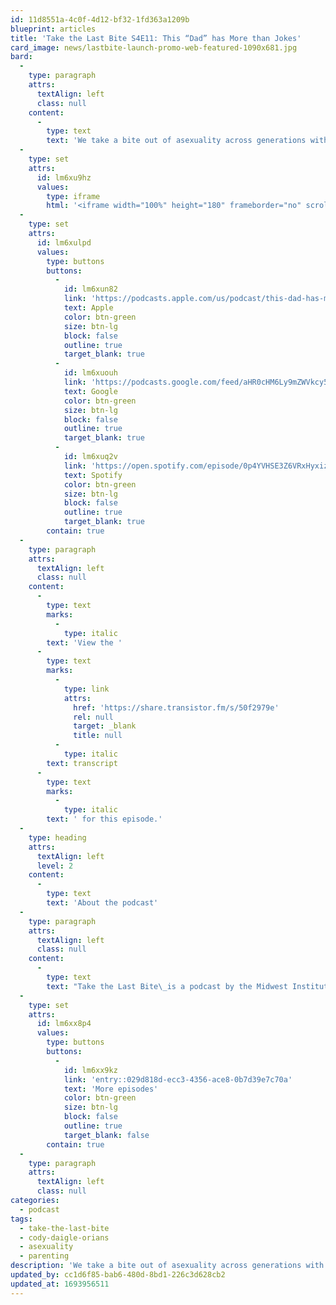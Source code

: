 ```yaml
---
id: 11d8551a-4c0f-4d12-bf32-1fd363a1209b
blueprint: articles
title: 'Take the Last Bite S4E11: This “Dad” has More than Jokes'
card_image: news/lastbite-launch-promo-web-featured-1090x681.jpg
bard:
  -
    type: paragraph
    attrs:
      textAlign: left
      class: null
    content:
      -
        type: text
        text: 'We take a bite out of asexuality across generations with Cody Daigle-Orians (they/them) aka Ace Dad Advice and author of “I Am Ace: Advice on Living Your Best Asexual Life.” We chat about their Ace Dad persona, the nebulous concept of being a “queer elder,” and Cody’s aspiration for a multigenerational book series guiding folks through their asexual journeys. '
  -
    type: set
    attrs:
      id: lm6xu9hz
      values:
        type: iframe
        html: '<iframe width="100%" height="180" frameborder="no" scrolling="no" seamless src="https://share.transistor.fm/e/50f2979e"></iframe>'
  -
    type: set
    attrs:
      id: lm6xulpd
      values:
        type: buttons
        buttons:
          -
            id: lm6xun82
            link: 'https://podcasts.apple.com/us/podcast/this-dad-has-more-than-jokes/id1582890778?i=1000626790047'
            text: Apple
            color: btn-green
            size: btn-lg
            block: false
            outline: true
            target_blank: true
          -
            id: lm6xuouh
            link: 'https://podcasts.google.com/feed/aHR0cHM6Ly9mZWVkcy50cmFuc2lzdG9yLmZtL3Rha2UtdGhlLWxhc3QtYml0ZQ/episode/Nzg0NTVmZjEtNTg3Ny00NGU0LWJlMGMtNTE3N2I1OTgwZTNk?sa=X&ved=0CAUQkfYCahcKEwjA6b2Yz5SBAxUAAAAAHQAAAAAQAQ'
            text: Google
            color: btn-green
            size: btn-lg
            block: false
            outline: true
            target_blank: true
          -
            id: lm6xuq2v
            link: 'https://open.spotify.com/episode/0p4YVHSE3Z6VRxHyxizdke'
            text: Spotify
            color: btn-green
            size: btn-lg
            block: false
            outline: true
            target_blank: true
        contain: true
  -
    type: paragraph
    attrs:
      textAlign: left
      class: null
    content:
      -
        type: text
        marks:
          -
            type: italic
        text: 'View the '
      -
        type: text
        marks:
          -
            type: link
            attrs:
              href: 'https://share.transistor.fm/s/50f2979e'
              rel: null
              target: _blank
              title: null
          -
            type: italic
        text: transcript
      -
        type: text
        marks:
          -
            type: italic
        text: ' for this episode.'
  -
    type: heading
    attrs:
      textAlign: left
      level: 2
    content:
      -
        type: text
        text: 'About the podcast'
  -
    type: paragraph
    attrs:
      textAlign: left
      class: null
    content:
      -
        type: text
        text: "Take the Last Bite\_is a podcast by the Midwest Institute for Sexuality and Gender Diversity. It's a direct counter to the Midwest Nice mentality— highlighting advocacy and activism by queer/trans communities in the Midwest region. Through each episode, we're aiming to unearth the often disregarded and unacknowledged contributions of queer and trans folks to social change through interviews, casual conversations and reflections on Midwest queer time, space, and place."
  -
    type: set
    attrs:
      id: lm6xx8p4
      values:
        type: buttons
        buttons:
          -
            id: lm6xx9kz
            link: 'entry::029d818d-ecc3-4356-ace8-0b7d39e7c70a'
            text: 'More episodes'
            color: btn-green
            size: btn-lg
            block: false
            outline: true
            target_blank: false
        contain: true
  -
    type: paragraph
    attrs:
      textAlign: left
      class: null
categories:
  - podcast
tags:
  - take-the-last-bite
  - cody-daigle-orians
  - asexuality
  - parenting
description: 'We take a bite out of asexuality across generations with Cody Daigle-Orians (they/them) aka Ace Dad Advice and author of “I Am Ace: Advice on Living Your Best Asexual Life.” We chat about their Ace Dad persona, the nebulous concept of being a “queer elder,” and Cody’s aspiration for a multigenerational book series guiding folks through their asexual journeys.'
updated_by: cc1d6f85-bab6-480d-8bd1-226c3d628cb2
updated_at: 1693956511
---
```

